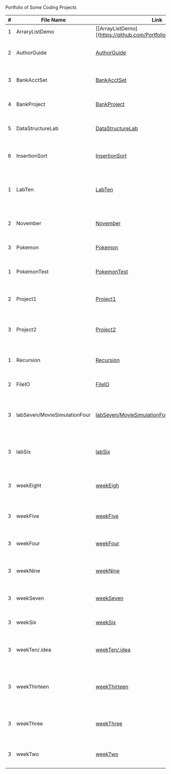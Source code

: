 Portfolio of Some Coding Projects

| #   | File Name                   | Link                                                                                                      | Description                                         |
|-----|-----------------------------|-----------------------------------------------------------------------------------------------------------|-----------------------------------------------------|
| 1   | ArraryListDemo              | [[ArrayListDemo][(https://github.com/Portfolio/src/ArrayListDemo)]]                               | Demo of Array Lists                                 |
| 2   | AuthorGuide                 | [AuthorGuide](https://github.com/Portfolio/src/AuthorGuide)                                   | Guide Program for book Authors                      |
| 3   | BankAcctSet                 | [BankAcctSet](https://github.com/Portfolio/src/BankAcctSet)                                   | Bank Account testing program                        |
| 4   | BankProject                 | [BankProject](https://github.com/Portfolio/src/BankProject)                                   | Full Bank Account Project                           |
| 5   | DataStructureLab            | [DataStructureLab](https://github.com/Portfolio/src/DataStructureLab)                         | Lab from CS121 over Data Structures                 |
| 6   | InsertionSort               | [InsertionSort](https://github.com/Portfolio/src/InsertionSort)                               | Insertion Sorting for CS121 Presentation            |
| 1   | LabTen                      | [LabTen](https://github.com/Portfolio/src/LabTen)                                             | Lab Ten from CS121 over a complex battle system     |
| 2   | November                    | [November](https://github.com/Portfolio/src/November)                                         | A CS121 project for Bank Accounts                   |
| 3   | Pokemon                     | [Pokemon](https://github.com/Portfolio/src/Pokemon)                                           | Pokemon Base Program                                |
| 1   | PokemonTest                 | [PokemonTest](https://github.com/Portfolio/src/PokemonTest)                                   | Pokemon Base Program and Test                       |
| 2   | Project1                    | [Project1](https://github.com/Portfolio/src/Project1)                                         | CS121 Project1 over a battle system                 |
| 3   | Project2                    | [Project2](https://github.com/Portfolio/src/Project2)                                         | CS121 Project2 over test scores program             |
| 1   | Recursion                   | [Recursion](https://github.com/Portfolio/src/Recursion)                                       | CS121 Assignment over Recursion                     |
| 2   | FileIO                      | [FileIO](https://github.com/Portfolio/src/FileIO)                                             | CS121 Assignment over FileIO                        |
| 3   | labSeven/MovieSimulationFour| [labSeven/MovieSimulationFour](https://github.com/Portfolio/src/labSeven/MovieSimulationFour) | Lab Seven from CS121 over a movie theather system   |
| 3   | labSix                      | [labSix](https://github.com/Portfolio/src/labSix)                                             | Lab Six from CS121 over calculations of a rectangle |
| 3   | weekEight                   | [weekEigh](https://github.com/Portfolio/src/weekEight)                                        | Week Eight CS121 over Objects and Access Modifiers  |
| 3   | weekFive                    | [weekFive](https://github.com/Portfolio/src/weekFive)                                         | Week Five CS121 over Constants and Arrays           |
| 3   | weekFour                    | [weekFour](https://github.com/Portfolio/src/weekFour)                                         | Week Four CS121 over for and while loop             |
| 3   | weekNine                    | [weekNine](https://github.com/Portfolio/src/weekNine)                                         | Week Nine CS121 over OOP concepts                   |
| 3   | weekSeven                   | [weekSeven](https://github.com/Portfolio/weekSeven)                                       | Week Seven CS121 over Classes and Objects           |
| 3   | weekSix                     | [weekSix](https://github.com/Portfolio/weekSix)                                           | Week Six CS121 over Methods                         |
| 3   | weekTen/.idea               | [weekTen/.idea](https://github.com/Portfolio/weekTen/.idea)                               | Week Ten CS121 over Abstract Classes and Interfaces |
| 3   | weekThirteen                | [weekThirteen](https://github.com/Portfolio/weekThirteen)                                 | Week Thirteen CS121 over Stacks Queues Iterators etc|
| 3   | weekThree                   | [weekThree](https://github.com/Portfolio/weekThree)                                       | Week Three CS121 over Conditionals and Data Types   |
| 3   | weekTwo                     | [weekTwo](https://github.com/Portfolio/weekTwo)                                           | Week Two CS121 over Variables and Basics            |
